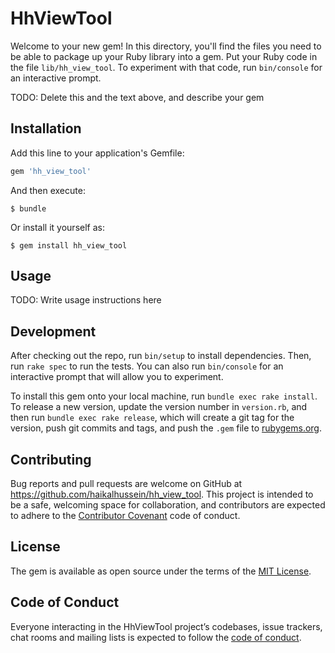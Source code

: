 # HhViewTool

Welcome to your new gem! In this directory, you'll find the files you need to be able to package up your Ruby library into a gem. Put your Ruby code in the file `lib/hh_view_tool`. To experiment with that code, run `bin/console` for an interactive prompt.

TODO: Delete this and the text above, and describe your gem

## Installation

Add this line to your application's Gemfile:

```ruby
gem 'hh_view_tool'
```

And then execute:

    $ bundle

Or install it yourself as:

    $ gem install hh_view_tool

## Usage

TODO: Write usage instructions here

## Development

After checking out the repo, run `bin/setup` to install dependencies. Then, run `rake spec` to run the tests. You can also run `bin/console` for an interactive prompt that will allow you to experiment.

To install this gem onto your local machine, run `bundle exec rake install`. To release a new version, update the version number in `version.rb`, and then run `bundle exec rake release`, which will create a git tag for the version, push git commits and tags, and push the `.gem` file to [rubygems.org](https://rubygems.org).

## Contributing

Bug reports and pull requests are welcome on GitHub at https://github.com/haikalhussein/hh_view_tool. This project is intended to be a safe, welcoming space for collaboration, and contributors are expected to adhere to the [Contributor Covenant](http://contributor-covenant.org) code of conduct.

## License

The gem is available as open source under the terms of the [MIT License](https://opensource.org/licenses/MIT).

## Code of Conduct

Everyone interacting in the HhViewTool project’s codebases, issue trackers, chat rooms and mailing lists is expected to follow the [code of conduct](https://github.com/haikalhussein/hh_view_tool/blob/master/CODE_OF_CONDUCT.md).
